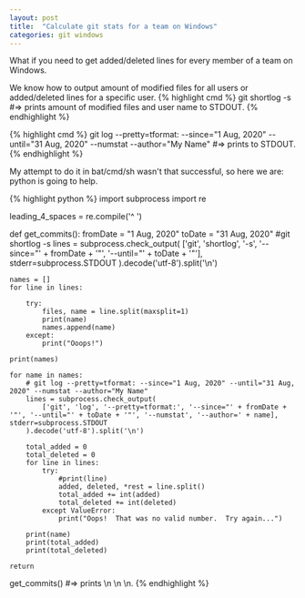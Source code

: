 ```yaml
---
layout: post
title:  "Calculate git stats for a team on Windows"
categories: git windows
---
```


What if you need to get added/deleted lines for every member of a team on Windows.

We know how to output amount of modified files for all users or added/deleted lines for a specific user.
{% highlight cmd %}
git shortlog -s
#=> prints amount of modified files and user name to STDOUT.
{% endhighlight %}

{% highlight cmd %}
git log --pretty=tformat: --since="1 Aug, 2020" --until="31 Aug, 2020" --numstat --author="My Name"
#=> prints <added lines> <deleted lines> <File Name> to STDOUT.
{% endhighlight %}

My attempt to do it in bat/cmd/sh wasn't that successful, so here we are: python is going to help. 

{% highlight python %}
import subprocess
import re

leading_4_spaces = re.compile('^    ')

def get_commits():
    fromDate = "1 Aug, 2020"
    toDate = "31 Aug, 2020"
    #git shortlog -s
    lines = subprocess.check_output(
        ['git', 'shortlog', '-s', '--since="' + fromDate + '"', '--until="' + toDate + '"'], stderr=subprocess.STDOUT
    ).decode('utf-8').split('\n')

    names = []
    for line in lines:

        try:
            files, name = line.split(maxsplit=1)
            print(name)
            names.append(name)
        except:
            print("Ooops!")

    print(names)

    for name in names:
        # git log --pretty=tformat: --since="1 Aug, 2020" --until="31 Aug, 2020" --numstat --author="My Name"
        lines = subprocess.check_output(
            ['git', 'log', '--pretty=tformat:', '--since="' + fromDate + '"', '--until="' + toDate + '"', '--numstat', '--author=' + name], stderr=subprocess.STDOUT
        ).decode('utf-8').split('\n')

        total_added = 0
        total_deleted = 0
        for line in lines:
            try:
                #print(line)
                added, deleted, *rest = line.split()
                total_added += int(added)
                total_deleted += int(deleted)
            except ValueError:
                print("Oops!  That was no valid number.  Try again...")

        print(name)
        print(total_added)
        print(total_deleted)

    return

get_commits()
#=> prints <name>\n <added lines>\n <deleted lines>\n.
{% endhighlight %}
